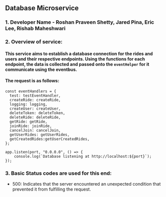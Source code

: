 ## Database Microservice

### 1. Developer Name - Roshan Praveen Shetty, Jared Pina, Eric Lee, Rishab Maheshwari

### 2. Overview of service: 

#### This service aims to establish a database connection for the rides and users and their respective endpoints. Using the functions for each endpoint, the data is collected and passed onto the `eventHelper` for it communicate using the eventbus.

#### The request is as follows:

```
const eventHandlers = {
  test: testEventHandler,
  createRide: createRide,
  logging: logging,
  createUser: createUser,
  deleteToken: deleteToken,
  deleteRide: deleteRide,
  getRide: getRide,
  joinRide: joinRide,
  cancelJoin: cancelJoin,
  getUserRides: getUserRides,
  getCreatedRides:getUserCreatedRides,
};

app.listen(port, "0.0.0.0", () => {
    console.log(`Database listening at http://localhost:${port}`);
});

```

### 3. Basic Status codes are used for this end:
* 500: Indicates that the server encountered an unexpected condition that prevented it from fulfilling the request.
